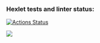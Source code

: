 ### Hexlet tests and linter status:
[![Actions Status](https://github.com/Sckandinav/frontend-project-44/workflows/hexlet-check/badge.svg)](https://github.com/Sckandinav/frontend-project-44/actions)

<a href="https://codeclimate.com/github/Sckandinav/frontend-project-44/maintainability"><img src="https://api.codeclimate.com/v1/badges/a1362095d45839ae24ea/maintainability" /></a>